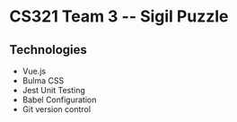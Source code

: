 # CS321 Team 3 -- Sigil Puzzle

## Technologies

- Vue.js
- Bulma CSS
- Jest Unit Testing
- Babel Configuration
- Git version control
